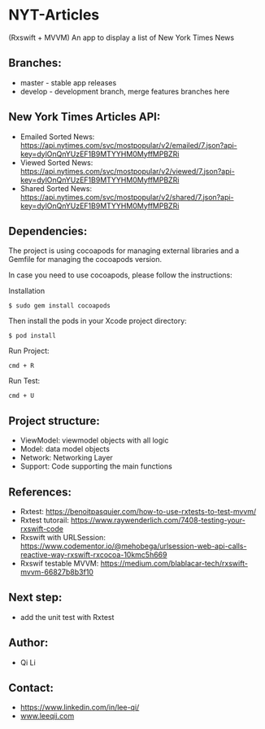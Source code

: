 # NYT-Articles
(Rxswift + MVVM) An app to display a list of New York Times News

## Branches:

* master - stable app releases
* develop - development branch, merge features branches here

## New York Times Articles API:

* Emailed Sorted News: https://api.nytimes.com/svc/mostpopular/v2/emailed/7.json?api-key=dylOnQnYUzEF1B9MTYYHM0MyffMPBZRi
* Viewed Sorted News: https://api.nytimes.com/svc/mostpopular/v2/viewed/7.json?api-key=dylOnQnYUzEF1B9MTYYHM0MyffMPBZRi
* Shared Sorted News: https://api.nytimes.com/svc/mostpopular/v2/shared/7.json?api-key=dylOnQnYUzEF1B9MTYYHM0MyffMPBZRi

## Dependencies:

The project is using cocoapods for managing external libraries and a Gemfile for managing the cocoapods version.

In case you need to use cocoapods, please follow the instructions: 

Installation
```
$ sudo gem install cocoapods
```
Then install the pods in your Xcode project directory:
```
$ pod install
```
Run Project:
```
cmd + R
```

Run Test:
```
cmd + U
```

## Project structure:

* ViewModel: viewmodel objects with all logic
* Model: data model objects
* Network: Networking Layer
* Support: Code supporting the main functions
## References:
* Rxtest: https://benoitpasquier.com/how-to-use-rxtests-to-test-mvvm/
* Rxtest tutorail: https://www.raywenderlich.com/7408-testing-your-rxswift-code
* Rxswift with URLSession: https://www.codementor.io/@mehobega/urlsession-web-api-calls-reactive-way-rxswift-rxcocoa-10kmc5h669
* Rxswif testable MVVM: https://medium.com/blablacar-tech/rxswift-mvvm-66827b8b3f10

## Next step:

*  add the unit test with Rxtest

## Author:

*  Qi Li

## Contact:

* https://www.linkedin.com/in/lee-qi/
* www.leeqii.com

